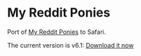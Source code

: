 My Reddit Ponies
================

Port of [My Reddit Ponies][userscripts] to Safari.

The current version is v6.1: [Download it now][download]

[userscripts]: http://userstyles.org/styles/49858/my-reddit-ponies
[download]: https://github.com/downloads/kballard/My-Reddit-Ponies/My-Reddit-Ponies-6.1.safariextz
